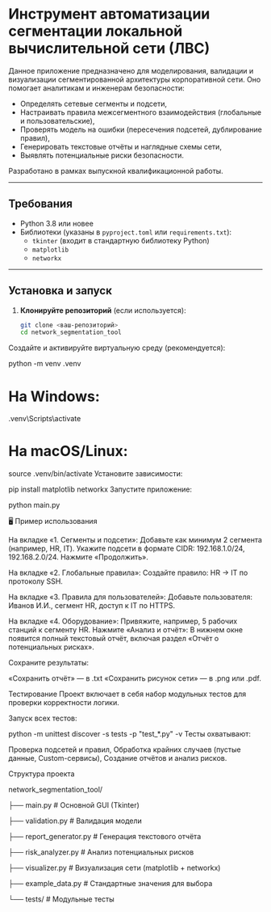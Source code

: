 # Инструмент автоматизации сегментации локальной вычислительной сети (ЛВС)

Данное приложение предназначено для моделирования, валидации и визуализации сегментированной архитектуры корпоративной сети. Оно помогает аналитикам и инженерам безопасности:
- Определять сетевые сегменты и подсети,
- Настраивать правила межсегментного взаимодействия (глобальные и пользовательские),
- Проверять модель на ошибки (пересечения подсетей, дублирование правил),
- Генерировать текстовые отчёты и наглядные схемы сети,
- Выявлять потенциальные риски безопасности.

Разработано в рамках выпускной квалификационной работы.

---

## Требования

- Python 3.8 или новее
- Библиотеки (указаны в `pyproject.toml` или `requirements.txt`):
  - `tkinter` (входит в стандартную библиотеку Python)
  - `matplotlib`
  - `networkx`

---

## Установка и запуск

1. **Клонируйте репозиторий** (если используется):
   ```bash
   git clone <ваш-репозиторий>
   cd network_segmentation_tool

Создайте и активируйте виртуальную среду (рекомендуется):

python -m venv .venv
# На Windows:
.venv\Scripts\activate
# На macOS/Linux:
source .venv/bin/activate
Установите зависимости:

pip install matplotlib networkx
Запустите приложение:

python main.py

🖥️ Пример использования

На вкладке «1. Сегменты и подсети»:
Добавьте как минимум 2 сегмента (например, HR, IT).
Укажите подсети в формате CIDR: 192.168.1.0/24, 192.168.2.0/24.
Нажмите «Продолжить».

На вкладке «2. Глобальные правила»:
Создайте правило: HR → IT по протоколу SSH.

На вкладке «3. Правила для пользователей»:
Добавьте пользователя: Иванов И.И., сегмент HR, доступ к IT по HTTPS.

На вкладке «4. Оборудование»:
Привяжите, например, 5 рабочих станций к сегменту HR.
Нажмите «Анализ и отчёт»:
В нижнем окне появится полный текстовый отчёт, включая раздел «Отчёт о потенциальных рисках».

Сохраните результаты:

«Сохранить отчёт» — в .txt
«Сохранить рисунок сети» — в .png или .pdf.

Тестирование
Проект включает в себя набор модульных тестов для проверки корректности логики.

Запуск всех тестов:

python -m unittest discover -s tests -p "test_*.py" -v
Тесты охватывают:

Проверка подсетей и правил,
Обработка крайних случаев (пустые данные, Custom-сервисы),
Создание отчётов и анализ рисков.

Структура проекта

network_segmentation_tool/

├── main.py                # Основной GUI (Tkinter)

├── validation.py          # Валидация модели

├── report_generator.py    # Генерация текстового отчёта

├── risk_analyzer.py       # Анализ потенциальных рисков

├── visualizer.py          # Визуализация сети (matplotlib + networkx)

├── example_data.py        # Стандартные значения для выбора

└── tests/                 # Модульные тесты
